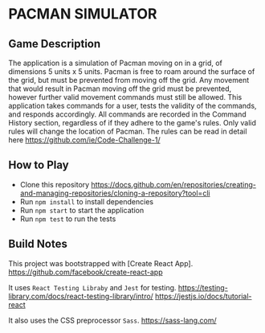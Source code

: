# PACMAN SIMULATOR

## Game Description

The application is a simulation of Pacman moving on in a grid, of dimensions 5 units x 5 units.
Pacman is free to roam around the surface of the grid, but must be prevented from moving off the grid. Any movement that would result in Pacman moving off the grid must be prevented, however further valid movement commands must still be allowed.
This application takes commands for a user, tests the validity of the commands, and responds accordingly. All commands are recorded in the Command History section, regardless of if they adhere to the game's rules. Only valid rules will change the location of Pacman.
The rules can be read in detail here https://github.com/ie/Code-Challenge-1/

## How to Play

- Clone this repository https://docs.github.com/en/repositories/creating-and-managing-repositories/cloning-a-repository?tool=cli
- Run `npm install` to install dependencies
- Run `npm start` to start the application
- Run `npm test` to run the tests

## Build Notes

This project was bootstrapped with [Create React App].
https://github.com/facebook/create-react-app

It uses `React Testing Libraby` and `Jest` for testing.
https://testing-library.com/docs/react-testing-library/intro/
https://jestjs.io/docs/tutorial-react

It also uses the CSS preprocessor `Sass`.
https://sass-lang.com/
